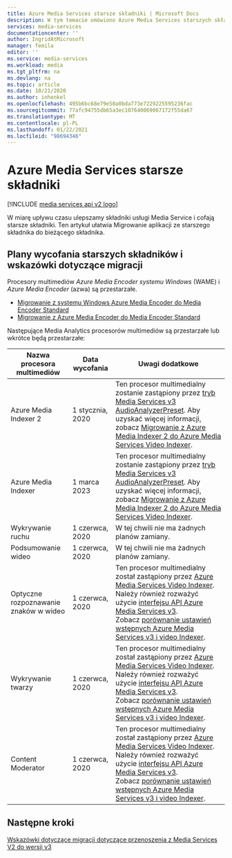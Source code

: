 ```yaml
---
title: Azure Media Services starsze składniki | Microsoft Docs
description: W tym temacie omówiono Azure Media Services starszych składników.
services: media-services
documentationcenter: ''
author: IngridAtMicrosoft
manager: femila
editor: ''
ms.service: media-services
ms.workload: media
ms.tgt_pltfrm: na
ms.devlang: na
ms.topic: article
ms.date: 10/21/2020
ms.author: inhenkel
ms.openlocfilehash: 495b6bc68e79e50a0bda773e7229225595236fac
ms.sourcegitcommit: 77afc94755db65a3ec107640069067172f55da67
ms.translationtype: MT
ms.contentlocale: pl-PL
ms.lasthandoff: 01/22/2021
ms.locfileid: "98694346"
---
```

# <a name="azure-media-services-legacy-components"></a>Azure Media Services starsze składniki

[!INCLUDE [media services api v2 logo](./includes/v2-hr.md)]

W miarę upływu czasu ulepszamy składniki usługi Media Service i cofają starsze składniki. Ten artykuł ułatwia Migrowanie aplikacji ze starszego składnika do bieżącego składnika.
 
## <a name="retirement-plans-of-legacy-components-and-migration-guidance"></a>Plany wycofania starszych składników i wskazówki dotyczące migracji

Procesory multimediów *Azure Media Encoder systemu Windows* (WAME) i *Azure Media Encoder* (azwa) są przestarzałe.

* [Migrowanie z systemu Windows Azure Media Encoder do Media Encoder Standard](migrate-windows-azure-media-encoder.md)
* [Migrowanie z Azure Media Encoder do Media Encoder Standard](migrate-azure-media-encoder.md)

Następujące Media Analytics procesorów multimediów są przestarzałe lub wkrótce będą przestarzałe:

  
 
| **Nazwa procesora multimediów** | **Data wycofania** | **Uwagi dodatkowe** |
| --- | --- | ---|
| Azure Media Indexer 2 | 1 stycznia, 2020 | Ten procesor multimedialny zostanie zastąpiony przez [tryb Media Services v3 AudioAnalyzerPreset](../latest/analyzing-video-audio-files-concept.md). Aby uzyskać więcej informacji, zobacz [Migrowanie z Azure Media Indexer 2 do Azure Media Services Video Indexer](migrate-indexer-v1-v2.md). |
| Azure Media Indexer | 1 marca 2023 | Ten procesor multimedialny zostanie zastąpiony przez [tryb Media Services v3 AudioAnalyzerPreset](../latest/analyzing-video-audio-files-concept.md). Aby uzyskać więcej informacji, zobacz [Migrowanie z Azure Media Indexer 2 do Azure Media Services Video Indexer](migrate-indexer-v1-v2.md). |
| Wykrywanie ruchu | 1 czerwca, 2020|W tej chwili nie ma żadnych planów zamiany. |
| Podsumowanie wideo |1 czerwca, 2020|W tej chwili nie ma żadnych planów zamiany.|
| Optyczne rozpoznawanie znaków w wideo | 1 czerwca, 2020 |Ten procesor multimedialny został zastąpiony przez [Azure Media Services Video Indexer](../video-indexer/index.yml). Należy również rozważyć użycie [interfejsu API Azure Media Services v3](../latest/analyzing-video-audio-files-concept.md). <br/>Zobacz [porównanie ustawień wstępnych Azure Media Services v3 i video Indexer](../video-indexer/compare-video-indexer-with-media-services-presets.md). |
| Wykrywanie twarzy | 1 czerwca, 2020 | Ten procesor multimedialny został zastąpiony przez [Azure Media Services Video Indexer](../video-indexer/index.yml). Należy również rozważyć użycie [interfejsu API Azure Media Services v3](../latest/analyzing-video-audio-files-concept.md). <br/>Zobacz [porównanie ustawień wstępnych Azure Media Services v3 i video Indexer](../video-indexer/compare-video-indexer-with-media-services-presets.md). |
| Content Moderator | 1 czerwca, 2020 |Ten procesor multimedialny został zastąpiony przez [Azure Media Services Video Indexer](../video-indexer/index.yml). Należy również rozważyć użycie [interfejsu API Azure Media Services v3](../latest/analyzing-video-audio-files-concept.md). <br/>Zobacz [porównanie ustawień wstępnych Azure Media Services v3 i video Indexer](../video-indexer/compare-video-indexer-with-media-services-presets.md). |

## <a name="next-steps"></a>Następne kroki

[Wskazówki dotyczące migracji dotyczące przenoszenia z Media Services V2 do wersji v3](../latest/migrate-v-2-v-3-migration-introduction.md)
